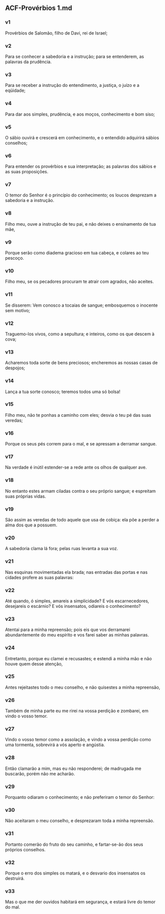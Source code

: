 ## ACF-Provérbios 1.md
### v1
 Provérbios de Salomão, filho de Davi, rei de Israel;
### v2
 Para se conhecer a sabedoria e a instrução; para se entenderem, as palavras da prudência.
### v3
 Para se receber a instrução do entendimento, a justiça, o juízo e a eqüidade;
### v4
 Para dar aos simples, prudência, e aos moços, conhecimento e bom siso;
### v5
 O sábio ouvirá e crescerá em conhecimento, e o entendido adquirirá sábios conselhos;
### v6
 Para entender os provérbios e sua interpretação; as palavras dos sábios e as suas proposições.
### v7
 O temor do Senhor é o princípio do conhecimento; os loucos desprezam a sabedoria e a instrução.
### v8
 Filho meu, ouve a instrução de teu pai, e não deixes o ensinamento de tua mãe,
### v9
 Porque serão como diadema gracioso em tua cabeça, e colares ao teu pescoço.
### v10
 Filho meu, se os pecadores procuram te atrair com agrados, não aceites.
### v11
 Se disserem: Vem conosco a tocaias de sangue; embosquemos o inocente sem motivo;
### v12
 Traguemo-los vivos, como a sepultura; e inteiros, como os que descem à cova;
### v13
 Acharemos toda sorte de bens preciosos; encheremos as nossas casas de despojos;
### v14
 Lança a tua sorte conosco; teremos todos uma só bolsa!
### v15
 Filho meu, não te ponhas a caminho com eles; desvia o teu pé das suas veredas;
### v16
 Porque os seus pés correm para o mal, e se apressam a derramar sangue.
### v17
 Na verdade é inútil estender-se a rede ante os olhos de qualquer ave.
### v18
 No entanto estes armam ciladas contra o seu próprio sangue; e espreitam suas próprias vidas.
### v19
 São assim as veredas de todo aquele que usa de cobiça: ela põe a perder a alma dos que a possuem.
### v20
 A sabedoria clama lá fora; pelas ruas levanta a sua voz.
### v21
 Nas esquinas movimentadas ela brada; nas entradas das portas e nas cidades profere as suas palavras:
### v22
 Até quando, ó simples, amareis a simplicidade? E vós escarnecedores, desejareis o escárnio? E vós insensatos, odiareis o conhecimento?
### v23
 Atentai para a minha repreensão; pois eis que vos derramarei abundantemente do meu espírito e vos farei saber as minhas palavras.
### v24
 Entretanto, porque eu clamei e recusastes; e estendi a minha mão e não houve quem desse atenção,
### v25
 Antes rejeitastes todo o meu conselho, e não quisestes a minha repreensão,
### v26
 Também de minha parte eu me rirei na vossa perdição e zombarei, em vindo o vosso temor.
### v27
 Vindo o vosso temor como a assolação, e vindo a vossa perdição como uma tormenta, sobrevirá a vós aperto e angústia.
### v28
 Então clamarão a mim, mas eu não responderei; de madrugada me buscarão, porém não me acharão.
### v29
 Porquanto odiaram o conhecimento; e não preferiram o temor do Senhor:
### v30
 Não aceitaram o meu conselho, e desprezaram toda a minha repreensão.
### v31
 Portanto comerão do fruto do seu caminho, e fartar-se-ão dos seus próprios conselhos.
### v32
 Porque o erro dos simples os matará, e o desvario dos insensatos os destruirá.
### v33
 Mas o que me der ouvidos habitará em segurança, e estará livre do temor do mal.
